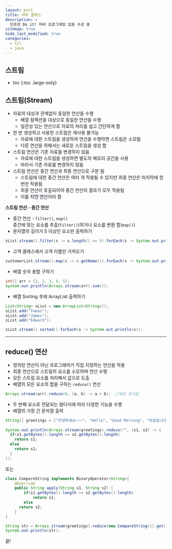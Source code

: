 ```yaml
---
layout: post
title: 내부 클래스
description: >
  인프런 Do it! 자바 프로그래밍 입문 수강 중
sitemap: true
hide_last_modified: true
categories:
  - til
  - java
---
```


## 스트림

* toc
{:toc .large-only}

## 스트림(Stream)
- 자료의 대상과 관계없이 동일한 연산을 수행
  - 배열 컬랙션을 대상으로 동일한 연산을 수행
  - 일관성 있는 연산으로 자료의 처리를 쉽고 간단하게 함
- 한 번 생성하고 사용한 스트림은 재사용 불가능
  - 자료에 대한 스트림을 생성하여 연산을 수행하면 스트림은 소모됨
  - 다른 연산을 위해서는 새로운 스트림을 생성 함
- 스트림 연산은 기존 자료를 변경하지 않음
  - 자료에 대한 스트림을 생성하면 별도의 메모리 공간을 사용
  - 따라서 기존 자료를 변경하지 않음
- 스트림 연산은 중간 연산과 최종 연산으로 구분 됨
  - 스트림에 대한 중간 연산은 여러 개 적용될 수 있지만 최종 연산은 마지막에 한 번만 적용됨
  - 최종 연산이 호출되어야 중간 연산의 결과가 모두 적용됨
  - 이를 <span style='background-color: #f5f0ff'>지연 연산</span>이라 함



__스트림 연산 - 중간 연산__
- 중간 연산 - `filter()`, `map()`  
  중간에 맞는 요소를 추출(`filter()`)하거나 요소를 변환 함(`map()`)
- 문자열의 길이가 5 이상인 요소만 출력하기
```java
sList.stream().filter(s -> s.length() >= 5).forEach(s -> System.out.println(s));
```
- 고객 클래스에서 고객 이름만 가져오기
```java
customerList.stream().map(c -> c.getName()).forEach(s -> System.out.println(s));
```
- 배열 숫자 총합 구하기
```java
int[] arr = {1, 2, 3, 4, 5};
System.out.println(Arrays.stream(arr).sum());
```
- 배열 Sorting 후에 ArrayList 출력하기
```java
List<String> sList = new ArrayList<String>();
sList.add("Tomas");
sList.add("James");
sList.add("Edward");

sList.stream().sorted().forEach(s -> System.out.println(s));
```

---

## reduce() 연산

- 정의된 연산이 아닌 프로그래머가 직접 지정하는 연산을 적용
- 최종 연산으로 스트림의 요소를 소모하며 연산 수행
- 모든 스트림 요소를 처리해서 값으로 도출
- 배열의 모든 요소의 합을 구하는 `reduce()` 연산
```java
Arrays.stream(arr).reduce(0, (a, b) -> a + b);  //0은 초기값
```
- 두 번째 요소로 전달되는 람다식에 따라 다양한 기능을 수행
- 배열의 가장 긴 문자열 출력
```java
String[] greetings = {"안녕하세요~~~", "Hello", "Good Morning", "반갑습니다"};
		
System.out.println(Arrays.stream(greetings).reduce("", (s1, s2) -> {
  if(s1.getBytes().length >= s2.getBytes().length)
    return s1;
  else	
    return s2;
  }
));
```
또는
```java
class CompareString implements BinaryOperator<String>{
	@Override
	public String apply(String s1, String s2) {
		if(s1.getBytes().length >= s2.getBytes().length)
			return s1;
		else	
      return s2;
	}
}
```
```java
String str = Arrays.stream(greetings).reduce(new CompareString()).get();
System.out.println(str);
```

끝!